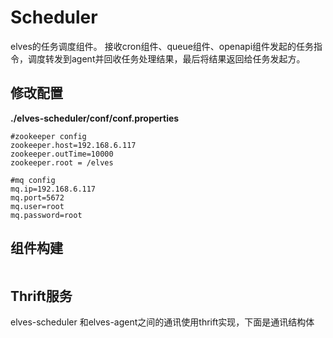 # Scheduler

elves的任务调度组件。   接收cron组件、queue组件、openapi组件发起的任务指令，调度转发到agent并回收任务处理结果，最后将结果返回给任务发起方。

## 修改配置

**./elves-scheduler/conf/conf.properties**

```
#zookeeper config
zookeeper.host=192.168.6.117
zookeeper.outTime=10000
zookeeper.root = /elves

#mq config
mq.ip=192.168.6.117
mq.port=5672
mq.user=root
mq.password=root
```

## 组件构建

```

```

## Thrift服务

elves-scheduler 和elves-agent之间的通讯使用thrift实现，下面是通讯结构体





